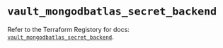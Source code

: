 # `vault_mongodbatlas_secret_backend`

Refer to the Terraform Registory for docs: [`vault_mongodbatlas_secret_backend`](https://www.terraform.io/docs/providers/vault/r/mongodbatlas_secret_backend).
